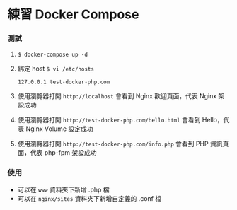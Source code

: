 # 練習 Docker Compose

### 測試

1. `$ docker-compose up -d`

2. 綁定 host `$ vi /etc/hosts`

   ```
   127.0.0.1 test-docker-php.com
   ```

3. 使用瀏覽器打開 `http://localhost` 會看到 Nginx 歡迎頁面，代表 Nginx 架設成功

4. 使用瀏覽器打開 `http://test-docker-php.com/hello.html` 會看到 Hello，代表 Nginx Volume 設定成功

5. 使用瀏覽器打開 `http://test-docker-php.com/info.php` 會看到 PHP 資訊頁面，代表 php-fpm 架設成功

### 使用

- 可以在 `www` 資料夾下新增 .php 檔
- 可以在 `nginx/sites` 資料夾下新增自定義的 .conf 檔
